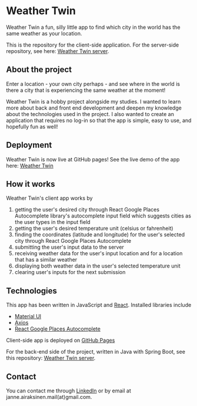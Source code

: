 # Weather Twin

Weather Twin a fun, silly little app to find which city in the world has the same weather as your location.

This is the repository for the client-side application. For the server-side repository, see here: [Weather Twin server](https://github.com/devaajanne/weathertwin-server).

## About the project
Enter a location - your own city perhaps - and see where in the world is there a city that is experiencing the same weather at the moment!

Weather Twin is a hobby project alongside my studies. I wanted to learn more about back and front end development and deepen my knowledge about the technologies used in the project. I also wanted to create an application that requires no log-in so that the app is simple, easy to use, and hopefully fun as well!

## Deployment

Weather Twin is now live at GitHub pages! See the live demo of the app here: [Weather Twin](https://devaajanne.github.io/weathertwin-client/)

## How it works

Weather Twin's client app works by

1. getting the user's desired city through React Google Places Autocomplete library's autocomplete input field which suggests cities as the user types in the input field
2. getting the user's desired temperature unit (celsius or fahrenheit)
3. finding the coordinates (latitude and longitude) for the user's selected city through React Google Places Autocomplete
4. submitting the user's input data to the server
5. receiving weather data for the user's input location and for a location that has a similar weather
6. displaying both weather data in the user's selected temperature unit
7. clearing user's inputs for the next submission

## Technologies

This app has been written in JavaScript and [React](https://react.dev/). Installed libraries include

- [Material UI](https://mui.com/material-ui/)
- [Axios](https://www.npmjs.com/package/axios)
- [React Google Places Autocomplete](https://www.npmjs.com/package/react-google-places-autocomplete)

Client-side app is deployed on [GitHub Pages](https://pages.github.com/)

For the back-end side of the project, written in Java with Spring Boot, see this repository: [Weather Twin server](https://github.com/devaajanne/weathertwin-server).

## Contact

You can contact me through [LinkedIn](https://www.linkedin.com/in/janair/) or by email at janne.airaksinen.mail(at)gmail.com.